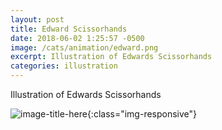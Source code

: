 ```yaml
---
layout: post
title: Edward Scissorhands
date: 2018-06-02 1:25:57 -0500
image: /cats/animation/edward.png
excerpt: Illustration of Edwards Scissorhands
categories: illustration
---
```


Illustration of Edwards Scissorhands

![image-title-here](/assets/img/cats/animation/edward.png){:class="img-responsive"}
